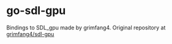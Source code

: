 # go-sdl-gpu
Bindings to SDL_gpu made by grimfang4. Original repository at [grimfang4/sdl-gpu](https://github.com/grimfang4/sdl-gpu)